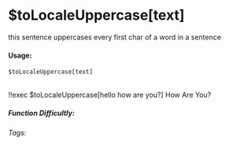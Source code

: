 # $toLocaleUppercase[text]
this sentence uppercases every first char of a word in a sentence

#### Usage: 
`$toLocaleUppercase[text]`

<br/>
<discord-messages>
	<discord-message :bot="false" role-color="#ffcc9a" author="Member">
		!!exec $toLocaleUppercase[hello how are you?]
	</discord-message>
	<discord-message :bot="true" role-color="#0099ff" author="Custom Command" avatar="https://media.discordapp.net/avatars/725721249652670555/781224f90c3b841ba5b40678e032f74a.webp">
        How Are You?
	</discord-message>
</discord-messages>


##### Function Difficultly: <Badge type="tip" text="Easy" vertical="middle" /> 
###### Tags: <Badge type="tip" text="Replace Text" vertical="middle" /> <Badge type="tip" text="Case" vertical="middle" />